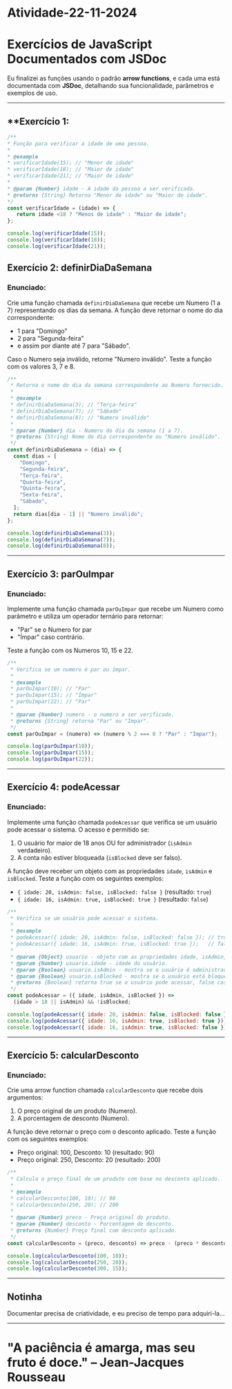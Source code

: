 # Atividade-22-11-2024

# Exercícios de JavaScript Documentados com JSDoc

Eu finalizei as funções usando o padrão **arrow functions**, e cada uma está documentada com **JSDoc**, detalhando sua funcionalidade, parâmetros e exemplos de uso.

---

## **Exercício 1: 
 ```Javascript
 /**
 * Função para verificar a idade de uma pessoa.
 *
 * @example
 * verificarIdade(15); // "Menor de idade"
 * verificarIdade(18); // "Maior de idade"
 * verificarIdade(21); // "Maior de idade"
 *
 * @param {Number} idade - A idade da pessoa a ser verificada.
 * @returns {String} Retorna "Menor de idade" ou "Maior de idade".
 */
const verificarIdade = (idade) => {
    return idade <18 ? "Menos de idade" : "Maior de idade";
};

console.log(verificarIdade(15));
console.log(verificarIdade(18));
console.log(verificarIdade(21));

```



## **Exercício 2: definirDiaDaSemana**

### **Enunciado:**
Crie uma função chamada `definirDiaDaSemana` que recebe um Numero (1 a 7) representando os dias da semana. A função deve retornar o nome do dia correspondente:
- 1 para "Domingo"
- 2 para "Segunda-feira"
- e assim por diante até 7 para "Sábado".

Caso o Numero seja inválido, retorne "Numero inválido". Teste a função com os valores 3, 7 e 8.

```javascript
/**
 * Retorna o nome do dia da semana correspondente ao Numero fornecido.
 *
 * @example
 * definirDiaDaSemana(3); // "Terça-feira"
 * definirDiaDaSemana(7); // "Sábado"
 * definirDiaDaSemana(8); // "Numero inválido"
 *
 * @param {Number} dia - Numero do dia da semana (1 a 7).
 * @returns {String} Nome do dia correspondente ou "Numero inválido".
 */
const definirDiaDaSemana = (dia) => {
  const dias = [
    "Domingo",
    "Segunda-feira",
    "Terça-feira",
    "Quarta-feira",
    "Quinta-feira",
    "Sexta-feira",
    "Sábado",
  ];
  return dias[dia - 1] || "Numero inválido";
};

console.log(definirDiaDaSemana(3));
console.log(definirDiaDaSemana(7));
console.log(definirDiaDaSemana(8));
```

---

## **Exercício 3: parOuImpar**

### **Enunciado:**
Implemente uma função chamada `parOuImpar` que recebe um Numero como parâmetro e utiliza um operador ternário para retornar:
- "Par" se o Numero for par
- "Ímpar" caso contrário.

Teste a função com os Numeros 10, 15 e 22.

```javascript
/**
 * Verifica se um numero é par ou ímpar.
 *
 * @example
 * parOuImpar(10); // "Par"
 * parOuImpar(15); // "Ímpar"
 * parOuImpar(22); // "Par"
 *
 * @param {Number} numero - o numero a ser verificado.
 * @returns {String} retorna "Par" ou "Ímpar".
 */
const parOuImpar = (numero) => (numero % 2 === 0 ? "Par" : "Ímpar");

console.log(parOuImpar(10)); 
console.log(parOuImpar(15)); 
console.log(parOuImpar(22));
```

---

## **Exercício 4: podeAcessar**

### **Enunciado:**
Implemente uma função chamada `podeAcessar` que verifica se um usuário pode acessar o sistema. O acesso é permitido se:
1. O usuário for maior de 18 anos OU for administrador (`isAdmin` verdadeiro).
2. A conta não estiver bloqueada (`isBlocked` deve ser falso).

A função deve receber um objeto com as propriedades `idade`, `isAdmin` e `isBlocked`. Teste a função com os seguintes exemplos:
- `{ idade: 20, isAdmin: false, isBlocked: false }` (resultado: `true`)
- `{ idade: 16, isAdmin: true, isBlocked: true }` (resultado: `false`)

```javascript
/**
 * Verifica se um usuário pode acessar o sistema.
 *
 * @example
 * podeAcessar({ idade: 20, isAdmin: false, isBlocked: false }); // true
 * podeAcessar({ idade: 16, isAdmin: true, isBlocked: true });   // false
 *
 * @param {Object} usuario - objeto com as propriedades idade, isAdmin, e isBlocked.
 * @param {Number} usuario.idade - idade do usuário.
 * @param {Boolean} usuario.isAdmin - mostra se o usuário é administrador.
 * @param {Boolean} usuario.isBlocked - mostra se o usuário está bloqueado.
 * @returns {Boolean} retorna true se o usuário pode acessar, false caso contrário.
 */
const podeAcessar = ({ idade, isAdmin, isBlocked }) =>
  (idade > 18 || isAdmin) && !isBlocked;

console.log(podeAcessar({ idade: 20, isAdmin: false, isBlocked: false })); 
console.log(podeAcessar({ idade: 16, isAdmin: true, isBlocked: true }));  
console.log(podeAcessar({ idade: 16, isAdmin: true, isBlocked: false }));
```

---

## **Exercício 5: calcularDesconto**

### **Enunciado:**
Crie uma arrow function chamada `calcularDesconto` que recebe dois argumentos:
1. O preço original de um produto (Numero).
2. A porcentagem de desconto (Numero).

A função deve retornar o preço com o desconto aplicado. Teste a função com os seguintes exemplos:
- Preço original: 100, Desconto: 10 (resultado: 90)
- Preço original: 250, Desconto: 20 (resultado: 200)

```javascript
/**
 * Calcula o preço final de um produto com base no desconto aplicado.
 *
 * @example
 * calcularDesconto(100, 10); // 90
 * calcularDesconto(250, 20); // 200
 *
 * @param {Number} preco - Preço original do produto.
 * @param {Number} desconto - Porcentagem de desconto.
 * @returns {Number} Preço final com desconto aplicado.
 */
const calcularDesconto = (preco, desconto) => preco - (preco * desconto) / 100;

console.log(calcularDesconto(100, 10));
console.log(calcularDesconto(250, 20));
console.log(calcularDesconto(300, 15));
```

---

## Notinha

Documentar precisa de criatividade, e eu preciso de tempo para adquiri-la...

---

# "A paciência é amarga, mas seu fruto é doce." – **Jean-Jacques Rousseau**
